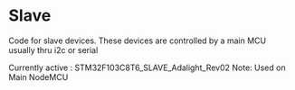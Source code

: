 # Slave

Code for slave devices. These devices are controlled by a main MCU usually thru i2c or serial

Currently active : STM32F103C8T6_SLAVE_Adalight_Rev02 
Note: Used on Main NodeMCU